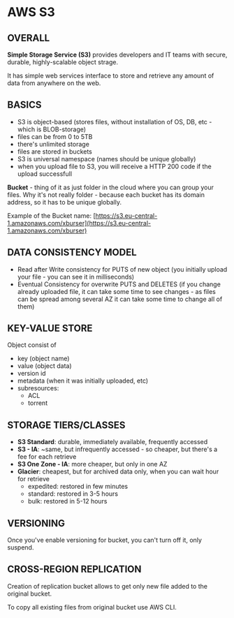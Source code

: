 # AWS S3

## OVERALL

**Simple Storage Service (S3)** provides developers and IT teams with secure, durable, highly-scalable object strage.

It has simple web services interface to store and retrieve any amount of data from anywhere on the web.

## BASICS

  - S3 is object-based (stores files, without installation of OS, DB, etc - which is BLOB-storage)
  - files can be from 0 to 5TB
  - there's unlimited storage
  - files are stored in buckets
  - S3 is universal namespace (names should be unique globally)
  - when you upload file to S3, you will receive a HTTP 200 code if the upload successfull
  
  
  **Bucket** - thing of it as just folder in the cloud where you can group your files.
  Why it's not really folder - because each bucket has its domain address, so it has to be unique globally.
  
  Example of the Bucket name: [https://s3.eu-central-1.amazonaws.com/xburser](https://s3.eu-central-1.amazonaws.com/xburser)



## DATA CONSISTENCY MODEL

  - Read after Write consistency for PUTS of new object (you initially upload your file - you can see it in milliseconds)
  - Eventual Consistency for overwrite PUTS and DELETES (if you change already uploaded file, it can take some time to see changes - as files can be spread among several AZ it can take some time to change all of them)


## KEY-VALUE STORE

Object consist of
  
  - key (object name)
  - value (object data)
  - version id
  - metadata (when it was initially uploaded, etc)
  - subresources:
    - ACL
    - torrent


## STORAGE TIERS/CLASSES

  - **S3 Standard**: durable, immediately available, frequently accessed
  - **S3 - IA**:  ~same, but infrequently accessed - so cheaper, but there's a fee for each retrieve
  - **S3 One Zone - IA**: more cheaper, but only in one AZ
  - **Glacier**: cheapest, but for archived data only, when you can wait hour for retrieve
    - expedited: restored in few minutes
    - standard: restored in 3-5 hours
    - bulk: restored in 5-12 hours


## VERSIONING

Once you've enable versioning for bucket, you can't turn off it, only suspend.


## CROSS-REGION REPLICATION

Creation of replication bucket allows to get only new file added to the original bucket.

To copy all existing files from original bucket use AWS CLI.
































